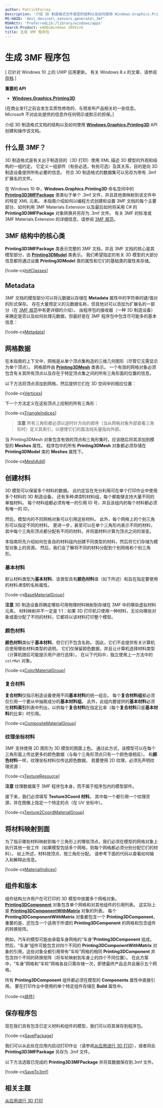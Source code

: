 ```yaml
---
author: PatrickFarley
Description: '介绍 3D 制造格式文件类型的结构以及如何使用 Windows.Graphics.Printing3D API 创建和操作该文件类型。'
MS-HAID: 'dev\_devices\_sensors.generate\_3mf'
MSHAttr: 'PreferredLib:/library/windows/apps'
Search.Product: eADQiWindows 10XVcnh
title: 生成 3MF 程序包
---
```


# 生成 3MF 程序包


\[ 已针对 Windows 10 上的 UWP 应用更新。 有关 Windows 8.x 的文章，请参阅[存档](http://go.microsoft.com/fwlink/p/?linkid=619132) \]


**重要的 API**

-   [**Windows.Graphics.Printing3D**](https://msdn.microsoft.com/library/windows/apps/windows.graphics.printing3d.aspx)

\[在商业发行之前会发生实质性修改的、与预发布产品相关的一些信息。 Microsoft 不对此处提供的信息作任何明示或默示的担保。\]

介绍 3D 制造格式文档的结构以及如何使用 [**Windows.Graphics.Printing3D**](https://msdn.microsoft.com/library/windows/apps/windows.graphics.printing3d.aspx) API 创建和操作该文档。

## 什么是 3MF？

3D 制造格式是有关出于制造目的（3D 打印）使用 XML 描述 3D 模型的外观和结构的一组约定。 它定义一组部件（有些必选，有些可选）及其关系，目的是向 3D 制造设备提供所有必要的信息。 符合 3D 制造格式的数据集可以另存为带有 .3mf 扩展名的文件。

在 Windows 10 中，**Windows.Graphics.Printing3D** 命名空间中的 [**Printing3D3MFPackage**](https://msdn.microsoft.com/library/windows/apps/windows.graphics.printing3d.printing3d3mfpackage.aspx) 类类似于单个 .3mf 文件，并且其他类映射到该文件中的特定 XML 元素。 本指南介绍如何以编程方式创建和设置 3MF 文档的每个主要部分、如何利用 3MF Materials Extension 以及最后如何将采用 C\# 的 **Printing3D3MFPackage** 对象转换并另存为 .3mf 文件。 有关 3MF 的标准或 3MF Materials Extension 的详细信息，请参阅 [3MF 规范](http://3mf.io/what-is-3mf/3mf-specification/)。

<!-- >**Note** This guide describes how to construct a 3MF document from scratch. If you wish to make changes to an already existing 3MF document provided in the form of a .3mf file, you simply need to convert it to a **Printing3D3MFPackage** and alter the contained classes/properties in the same way (see [link]) below). -->


## 3MF 结构中的核心类

**Printing3D3MFPackage** 类表示完整的 3MF 文档，并且 3MF 文档的核心是其模型部分，由 [**Printing3DModel**](https://msdn.microsoft.com/library/windows/apps/windows.graphics.printing3d.printing3dmodel.aspx) 类表示。 我们希望指定的有关 3D 模型的大部分信息都将通过设置 **Printing3DModel** 类的属性和它们的基础类的属性来存储。

[!code-cs[InitClasses](./code/3dprinthowto/cs/Generate3MFMethods.cs#SnippetInitClasses)]

<!-- >**Note** We do not yet associate the **Printing3D3MFPackage** with its corresponding **Printing3DModel** object. Only after fleshing out the **Printing3DModel** with all of the information we wish to specify will we make that association (see [link]). -->

## Metadata

3MF 文档的模型部分可以将元数据以存储在 **Metadata** 属性中的字符串的键/值对的形式保存。 存在大量预定义的元数据名称，但其他对可以添加为扩展名的一部分（在 [3MF 规范](http://3mf.io/what-is-3mf/3mf-specification/)中有更详细的介绍）。 由程序包的接收器（一种 3D 制造设备）来确定是否以及如何处理元数据，但最好是在 3MF 程序包中包含尽可能多的基本信息：

[!code-cs[Metadata](./code/3dprinthowto/cs/Generate3MFMethods.cs#SnippetMetadata)]

## 网格数据

在本指南的上下文中，网格是从单个顶点集构造的三维几何图形（尽管它无需显示为单个顶点）。 网格部件由 [**Printing3DMesh**](https://msdn.microsoft.com/library/windows/apps/windows.graphics.printing3d.printing3dmesh.aspx) 类表示。 一个有效的网格对象必须包含有关其所有顶点以及存在于特定顶点集之间的所有三角形面的位置的信息。

以下方法将顶点添加到网格，然后提供它们在 3D 空间中的相应位置：

[!code-cs[Vertices](./code/3dprinthowto/cs/Generate3MFMethods.cs#SnippetVertices)]

下一个方法定义在这些顶点上绘制的所有三角形：

[!code-cs[TriangleIndices](./code/3dprinthowto/cs/Generate3MFMethods.cs#SnippetTriangleIndices)]

> **注意** 所有三角形都必须以逆时针方向的顺序（当从网格对象外部查看三角形时）定义其索引，以便使它们的面法线矢量指向外部。

当 Printing3DMesh 对象包含有效的顶点和三角形集时，应该随后将其添加到模型的 **Meshes** 属性。 程序包中的所有 **Printing3DMesh** 对象都必须存储在 **Printing3DModel** 类的 **Meshes** 属性下。

[!code-cs[MeshAdd](./code/3dprinthowto/cs/Generate3MFMethods.cs#SnippetMeshAdd)]


## 创建材料


3D 模型可以保留多个材料的数据。 此约定旨在充分利用可在单个打印作业中使用多个材料的 3D 制造设备。 还有多种*类型*的材料组，每个都能够支持大量不同的单独材料。 每个材料组都必须有唯一的引用 ID 号，并且该组内的每个材料都必须有唯一的 ID。

然后，模型内的不同网格对象可以引用这些材料。 此外，每个网格上的个别三角形可以指定不同的材料。 更进一步，甚至可以在单个三角形内表示不同的材料，其中每个三角形顶点都分配有不同的材料，并将面材料计算为顶点之间的渐变。

本指南将先介绍如何在各自的材料组内创建不同类型的材料，然后将它们存储为模型对象上的资源。 然后，我们会了解将不同的材料分配到个别网格和个别三角形。

### 基本材料

默认材料类型为**基本材料**，该类型具有**颜色材料**值（如下所述）和旨在指定要使用的材料*类型*的名称属性。

[!code-cs[BaseMaterialGroup](./code/3dprinthowto/cs/Generate3MFMethods.cs#SnippetBaseMaterialGroup)]

**注意** 3D 制造设备将确定哪些可用物理材料映射到存储在 3MF 中的哪些虚拟材料元素。 材料映射并不一定是 1:1：如果 3D 打印机只使用一种材料，无论向哪些对象或面分配了不同的材料，它都将以该材料打印整个模型。

### 颜色材料

**颜色材料**类似于**基本材料**，但它们不包含名称。 因此，它们不会提供有关计算机应使用哪些材料类型的说明。 它们仅保留颜色数据，并且让计算机选择材料类型（计算机随后可能提示用户进行选择）。 在以下代码中，独立使用上一方法中的 `colrMat` 对象。

[!code-cs[ColorMaterialGroup](./code/3dprinthowto/cs/Generate3MFMethods.cs#SnippetColorMaterialGroup)]

### 复合材料

**复合材料**仅指示制造设备使用不同**基本材料**的统一组合。 每个**复合材料组**都必须仅引用一个要从中抽取成分的**基本材料组**。 此外，此组内要提供的**基本材料**必须在**材料索引**列表中列出，以供每个**复合材料**在指定比率（每个**复合材料**只是**基本材料**的比率）时引用。

[!code-cs[CompositeMaterialGroup](./code/3dprinthowto/cs/Generate3MFMethods.cs#SnippetCompositeMaterialGroup)]

### 纹理坐标材料

3MF 支持使用 2D 图形为 3D 模型的图面上色。 通过此方式，该模型可以在每个三角形面上传达更多的颜色数据（与每个三角形顶点只有一个颜色值相反）。 和**颜色材料**一样，纹理坐标材料仅传达颜色数据。 若要使用 2D 纹理，必须先声明纹理资源：

[!code-cs[TextureResource](./code/3dprinthowto/cs/Generate3MFMethods.cs#SnippetTextureResource)]

**注意** 纹理数据属于 3MF 程序包本身，而不属于程序包内的模型部件。

接下来，我们必须填写 **Texture3Coord 材料**。 其中每一个都引用一个纹理资源，并在图像上指定一个特定的点（在 UV 坐标中）。

[!code-cs[Texture2CoordMaterialGroup](./code/3dprinthowto/cs/Generate3MFMethods.cs#SnippetTexture2CoordMaterialGroup)]

## 将材料映射到面

为了指示哪些材料映射到每个三角形上的哪些顶点，我们必须在模型的网格对象上执行其他一些工作（如果模型包括多个网格，则每个网格都必须分别分配它们的材料）。 如上所述，材料按顶点、按三角形分配。 请参考下面的代码以查看如何输入和解释此信息。

[!code-cs[MaterialIndices](./code/3dprinthowto/cs/Generate3MFMethods.cs#SnippetMaterialIndices)]

## 组件和版本

组件结构允许用户在可打印的 3D 模型中放置多个网格对象。 [
            **Printing3DComponent**](https://msdn.microsoft.com/library/windows/apps/windows.graphics.printing3d.printing3dcomponent.aspx) 对象包含单个网格和对其他组件的引用列表。 这实际上是 [**Printing3DComponentWithMatrix**](https://msdn.microsoft.com/library/windows/apps/windows.graphics.printing3d.printing3dcomponentwithmatrix.aspx) 对象的列表。 每个 **Printing3DComponentWithMatrix** 对象都包含一个 **Printing3DComponent**，重要的是，还包含一个适用于所谓的 **Printing3DComponent** 的网格和包含组件的转换矩阵。

例如，汽车的模型可能由承载车身网格的“车身”**Printing3DComponent** 组成。 然后，“车身”组件可能包含对四个不同的 **Printing3DComponentWithMatrix** 对象的引用，这些对象全都引用带有“车轮”网格的相同 **Printing3DComponent** 并包含四个不同的转换矩阵（将车轮映射到车身上的四个不同位置）。 在此方案中，“车身”网格和“车轮”网格各自只需存储一次，即使最终产品总共会展示五个网格。

所有 **Printing3DComponent** 组件都必须在模型的 **Components** 属性中直接引用。 要在打印作业中使用的单个特定组件存储在 **Build** 属性中。

[!code-cs[组件](./code/3dprinthowto/cs/Generate3MFMethods.cs#SnippetComponents)]

## 保存程序包
现在我们具有包含已定义材料和组件的模型，我们可以将其保存到程序包。

[!code-cs[SavePackage](./code/3dprinthowto/cs/Generate3MFMethods.cs#SnippetSavePackage)]

我们可以从此处在应用内启动打印作业（请参阅[从应用进行 3D 打印](https://msdn.microsoft.com/library/windows/apps/mt204541.aspx)），或者将此 **Printing3D3MFPackage** 另存为 .3mf 文件。

以下方法选取已完成的 **Printing3D3MFPackage** 并将其数据保存到.3mf 文件。

[!code-cs[SaveTo3mf](./code/3dprinthowto/cs/Generate3MFMethods.cs#SnippetSaveTo3mf)]

## 相关主题

[从应用进行 3D 打印](https://msdn.microsoft.com/windows/uwp/devices-sensors/3d-print-from-app)

 

 


<!--HONumber=May16_HO2-->


